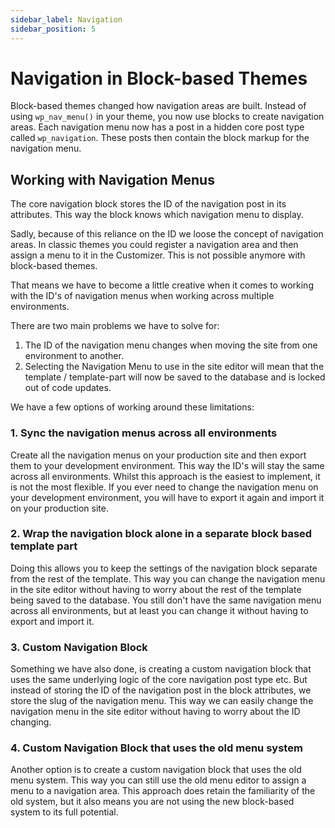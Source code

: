 ```yaml
---
sidebar_label: Navigation
sidebar_position: 5
---
```


# Navigation in Block-based Themes

Block-based themes changed how navigation areas are built. Instead of using `wp_nav_menu()` in your theme, you now use blocks to create navigation areas. Each navigation menu now has a post in a hidden core post type called `wp_navigation`. These posts then contain the block markup for the navigation menu.

## Working with Navigation Menus

The core navigation block stores the ID of the navigation post in its attributes. This way the block knows which navigation menu to display.

Sadly, because of this reliance on the ID we loose the concept of navigation areas. In classic themes you could register a navigation area and then assign a menu to it in the Customizer. This is not possible anymore with block-based themes.

That means we have to become a little creative when it comes to working with the ID's of navigation menus when working across multiple environments.

There are two main problems we have to solve for:

  1. The ID of the navigation menu changes when moving the site from one environment to another.
  2. Selecting the Navigation Menu to use in the site editor will mean that the template / template-part will now be saved to the database and is locked out of code updates.

We have a few options of working around these limitations:

### 1. Sync the navigation menus across all environments

Create all the navigation menus on your production site and then export them to your development environment. This way the ID's will stay the same across all environments.
Whilst this approach is the easiest to implement, it is not the most flexible. If you ever need to change the navigation menu on your development environment, you will have to export it again and import it on your production site.

### 2. Wrap the navigation block alone in a separate block based template part

Doing this allows you to keep the settings of the navigation block separate from the rest of the template. This way you can change the navigation menu in the site editor without having to worry about the rest of the template being saved to the database. You still don't have the same navigation menu across all environments, but at least you can change it without having to export and import it.

### 3. Custom Navigation Block

Something we have also done, is creating a custom navigation block that uses the same underlying logic of the core navigation post type etc. But instead of storing the ID of the navigation post in the block attributes, we store the slug of the navigation menu. This way we can easily change the navigation menu in the site editor without having to worry about the ID changing.

### 4. Custom Navigation Block that uses the old menu system

Another option is to create a custom navigation block that uses the old menu system. This way you can still use the old menu editor to assign a menu to a navigation area. This approach does retain the familiarity of the old system, but it also means you are not using the new block-based system to its full potential.
